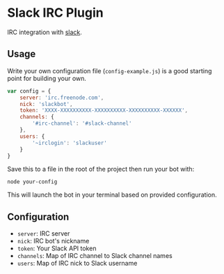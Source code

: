 # Slack IRC Plugin

IRC integration with [slack](http://slack.com).

## Usage

Write your own configuration file (`config-example.js`) is a good starting point for building your own.

```javascript
var config = {
    server: 'irc.freenode.com',
    nick: 'slackbot',
    token: 'XXXX-XXXXXXXXXX-XXXXXXXXXX-XXXXXXXXXX-XXXXXX',
    channels: {
        '#irc-channel': '#slack-channel'
    },
    users: {
        '~irclogin': 'slackuser'
    }
}
```

Save this to a file in the root of the project then run your bot with:

    node your-config

This will launch the bot in your terminal based on provided configuration.

## Configuration

- `server`: IRC server
- `nick`: IRC bot's nickname
- `token`: Your Slack API token
- `channels`: Map of IRC channel to Slack channel names
- `users`: Map of IRC nick to Slack username

